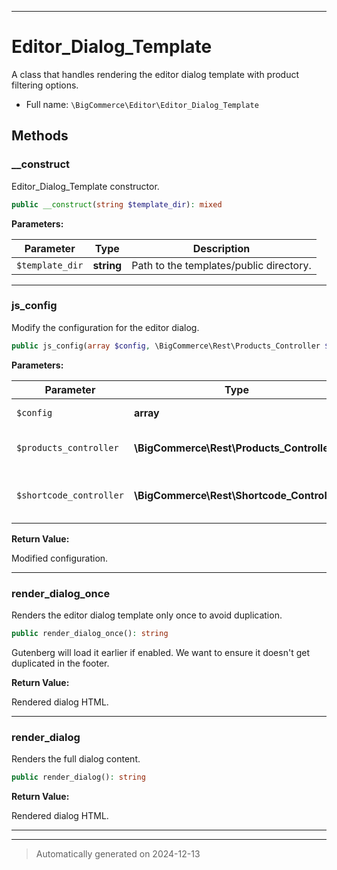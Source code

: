 ***

# Editor_Dialog_Template

A class that handles rendering the editor dialog template with product filtering options.



* Full name: `\BigCommerce\Editor\Editor_Dialog_Template`




## Methods


### __construct

Editor_Dialog_Template constructor.

```php
public __construct(string $template_dir): mixed
```








**Parameters:**

| Parameter | Type | Description |
|-----------|------|-------------|
| `$template_dir` | **string** | Path to the templates/public directory. |





***

### js_config

Modify the configuration for the editor dialog.

```php
public js_config(array $config, \BigCommerce\Rest\Products_Controller $products_controller, \BigCommerce\Rest\Shortcode_Controller $shortcode_controller): array
```








**Parameters:**

| Parameter | Type | Description |
|-----------|------|-------------|
| `$config` | **array** | Configuration array. |
| `$products_controller` | **\BigCommerce\Rest\Products_Controller** | The products controller instance. |
| `$shortcode_controller` | **\BigCommerce\Rest\Shortcode_Controller** | The shortcode controller instance. |


**Return Value:**

Modified configuration.




***

### render_dialog_once

Renders the editor dialog template only once to avoid duplication.

```php
public render_dialog_once(): string
```

Gutenberg will load it earlier if enabled. We want to ensure it doesn't
get duplicated in the footer.







**Return Value:**

Rendered dialog HTML.




***

### render_dialog

Renders the full dialog content.

```php
public render_dialog(): string
```









**Return Value:**

Rendered dialog HTML.




***


***
> Automatically generated on 2024-12-13
